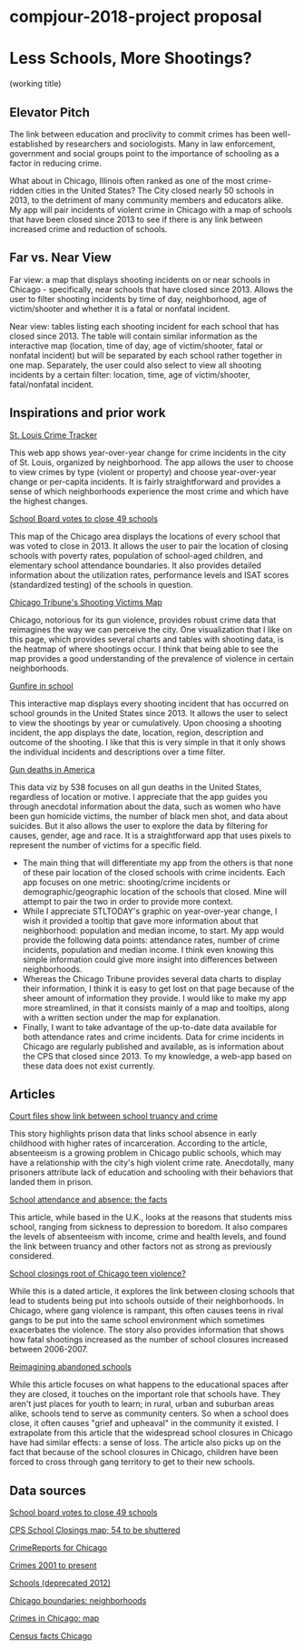 # compjour-2018-project proposal

<h1>Less Schools, More Shootings?</h1>
<p>(working title)</p>

<h2>Elevator Pitch</h2>
<p>The link between education and proclivity to commit crimes has been well-established by researchers and sociologists. Many in law enforcement, government and social groups point to the importance of schooling as a factor in reducing crime.</p>

<p>What about in Chicago, Illinois often ranked as one of the most crime-ridden cities in the United States? The City closed nearly 50 schools in 2013, to the detriment of many community members and educators alike. My app will pair incidents of violent crime in Chicago with a map of schools that have been closed since 2013 to see if there is any link between increased crime and reduction of schools.</p>

<h2>Far vs. Near View</h2>

<p>Far view: a map that displays shooting incidents on or near schools in Chicago - specifically, near schools that have closed since 2013. Allows the user to filter shooting incidents by time of day, neighborhood, age of victim/shooter and whether it is a fatal or nonfatal incident.</p>

<p>Near view: tables listing each shooting incident for each school that has closed since 2013. The table will contain similar information as the interactive map (location, time of day, age of victim/shooter, fatal or nonfatal incident) but will be separated by each school rather together in one map. Separately, the user could also select to view all shooting incidents by a certain filter: location, time, age of victim/shooter, fatal/nonfatal incident.</p>


<h2>Inspirations and prior work </h2>
<a href="https://graphics.stltoday.com/apps/crime/index.html">St. Louis Crime Tracker</a> 
<p>This web app shows year-over-year change for crime incidents in the city of St. Louis, organized by neighborhood. The app allows the user to choose to view crimes by type (violent or property) and choose year-over-year change or per-capita incidents. It is fairly straightforward and provides a sense of which neighborhoods experience the most crime and which have the highest changes.</p>

<a href="http://graphics.chicagotribune.com/school_utilization/">School Board votes to close 49 schools</a> 
<p>This map of the Chicago area displays the locations of every school that was voted to close in 2013. It allows the user to pair the location of closing schools with poverty rates, population of school-aged children, and elementary school attendance boundaries. It also provides detailed information about the utilization rates, performance levels and ISAT scores (standardized testing) of the schools in question.</p>

<a href="http://www.chicagotribune.com/news/data/ct-shooting-victims-map-charts-htmlstory.html">Chicago Tribune's Shooting Victims Map</a> 
<p>Chicago, notorious for its gun violence, provides robust crime data that reimagines the way we can perceive the city. One visualization that I like on this page, which provides several charts and tables with shooting data, is the heatmap of where shootings occur. I think that being able to see the map provides a good understanding of the prevalence of violence in certain neighborhoods. </p>

<a href="https://everytownresearch.org/gunfire-in-school/">Gunfire in school</a>
<p>This interactive map displays every shooting incident that has occurred on school grounds in the United States since 2013. It allows the user to select to view the shootings by year or cumulatively. Upon choosing a shooting incident, the app displays the date, location, region, description and outcome of the shooting. I like that this is very simple in that it only shows the individual incidents and descriptions over a time filter.  </p>

<a href="https://projects.fivethirtyeight.com/simplified-gun-deaths/">Gun deaths in America</a>
<p>This data viz by 538 focuses on all gun deaths in the United States, regardless of location or motive. I appreciate that the app guides you through anecdotal information about the data, such as women who have been gun homicide victims, the number of black men shot, and data about suicides. But it also allows the user to explore the data by filtering for causes, gender, age and race. It is a straightforward app that uses pixels to represent the number of victims for a specific field.</p>

<ul>
<li>The main thing that will differentiate my app from the others is that none of these pair location of the closed schools with crime incidents. Each app focuses on one metric: shooting/crime incidents or demographic/geographic location of the schools that closed. Mine will attempt to pair the two in order to provide more context.
<li>While I appreciate STLTODAY's graphic on year-over-year change, I wish it provided a tooltip that gave more information about that neighborhood: population and median income, to start. My app would provide the following data points: attendance rates, number of crime incidents, population and median income. I think even knowing this simple information could give more insight into differences between neighborhoods.</li>
<li>Whereas the Chicago Tribune provides several data charts to display their information, I think it is easy to get lost on that page because of the sheer amount of information they provide. I would like to make my app more streamlined, in that it consists mainly of a map and tooltips, along with a written section under the map for explanation.</li>
<li>Finally, I want to take advantage of the up-to-date data available for both attendance rates and crime incidents. Data for crime incidents in Chicago are regularly published and available, as is information about the CPS that closed since 2013. To my knowledge, a web-app based on these data does not exist currently.</li>
</ul>

<h2>Articles</h2>
<a href="http://articles.chicagotribune.com/2013-02-19/news/ct-met-prison-truancy-20130219_1_much-school-public-schools-grades">Court files show link between school truancy and crime</a> <p>This story highlights prison data that links school absence in early childhood with higher rates of incarceration. According to the article, absenteeism is a growing problem in Chicago public schools, which may have a relationship with the city's high violent crime rate. Anecdotally, many prisoners attribute lack of education and schooling with their behaviors that landed them in prison.</p>

<a href="http://www.bbc.com/news/stories-42254527">School attendance and absence: the facts </a> <p>This article, while based in the U.K., looks at the reasons that students miss school, ranging from sickness to depression to boredom. It also compares the levels of absenteeism with income, crime and health levels, and found the link between truancy and other factors not as strong as previously considered.</p>

<a href="http://www.nbcnews.com/id/33200246/ns/us_news-education/t/school-closings-root-chicago-teen-violence/#.Wwg1AC-ZP-Y">School closings root of Chicago teen violence?</a> <p>While this is a dated article, it explores the link between closing schools that lead to students being put into schools outside of their neighborhoods. In Chicago, where gang violence is rampant, this often causes teens in rival gangs to be put into the same school environment which sometimes exacerbates the violence. The story also provides information that shows how fatal shootings increased as the number of school closures increased between 2006-2007.</p>

<a href="https://www.theatlantic.com/education/archive/2015/12/reimagining-abandoned-schools/418311/">Reimagining abandoned schools</a>
<p>While this article focuses on what happens to the educational spaces after they are closed, it touches on the important role that schools have. They aren't just places for youth to learn; in rural, urban and suburban areas alike, schools tend to serve as community centers. So when a school does close, it often causes "grief and upheaval" in the community it existed. I extrapolate from this article that the widespread school closures in Chicago have had similar effects: a sense of loss. The article also picks up on the fact that because of the school closures in Chicago, children have been forced to cross through gang territory to get to their new schools.</p>

<h2>Data sources</h2>

<a href="http://graphics.chicagotribune.com/school_utilization/">School board votes to close 49 schools</a>

<a href="http://www.dnainfo.com/chicago/20130321/chicago/cps-school-closings-list/">CPS School Closings map; 54 to be shuttered</a>

<a href="https://www.crimereports.com/agency/chicago-police-department-il#!/dashboard?incident_types=Assault%252CAssault%2520with%2520Deadly%2520Weapon%252CBreaking%2520%2526%2520Entering%252CDisorder%252CDrugs%252CHomicide%252CKidnapping%252CLiquor%252COther%2520Sexual%2520Offense%252CProperty%2520Crime%252CProperty%2520Crime%2520Commercial%252CProperty%2520Crime%2520Residential%252CQuality%2520of%2520Life%252CRobbery%252CSexual%2520Assault%252CSexual%2520Offense%252CTheft%252CTheft%2520from%2520Vehicle%252CTheft%2520of%2520Vehicle&start_date=2018-05-11&end_date=2018-05-25&days=sunday%252Cmonday%252Ctuesday%252Cwednesday%252Cthursday%252Cfriday%252Csaturday&start_time=0&end_time=23&include_sex_offenders=false&lat=41.85345216355517&lng=-87.68815040588379&zoom=13&current_tab=list&shapeIds=">CrimeReports for Chicago</a>

<a href="https://data.cityofchicago.org/Public-Safety/Crimes-2001-to-present/ijzp-q8t2">Crimes 2001 to present</a>

<a href="https://data.cityofchicago.org/Education/Schools-deprecated-2012-/kqmn-byj8">Schools (deprecated 2012)</a>

<a href="https://data.cityofchicago.org/Facilities-Geographic-Boundaries/Boundaries-Neighborhoods/9wp7-iasj">Chicago boundaries: neighborhoods</a>

<a href="https://data.cityofchicago.org/Public-Safety/Crimes-Map/dfnk-7re6">Crimes in Chicago: map</a>

<a href="https://www.census.gov/quickfacts/fact/table/chicagocityillinois/PST045216">Census facts Chicago</a>